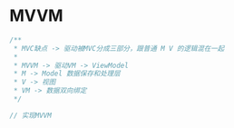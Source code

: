 # MVVM

```js
/** 
 * MVC缺点 -> 驱动被MVC分成三部分，跟普通 M V 的逻辑混在一起
 * 
 * MVVM -> 驱动VM -> ViewModel
 * M -> Model 数据保存和处理层
 * V -> 视图
 * VM -> 数据双向绑定
 */
```

```js
// 实现MVVM
```